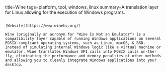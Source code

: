 title=Wine
tags=platform, tool, windows, linux
summary=A translation layer for Linux allowing for the execution of Windows programs.
~~~~~~

[Website](https://www.winehq.org/)

Wine (originally an acronym for "Wine Is Not an Emulator") is a compatibility layer capable of running Windows applications on several POSIX-compliant operating systems, such as Linux, macOS, & BSD. Instead of simulating internal Windows logic like a virtual machine or emulator, Wine translates Windows API calls into POSIX calls on-the-fly, eliminating the performance and memory penalties of other methods and allowing you to cleanly integrate Windows applications into your desktop.

